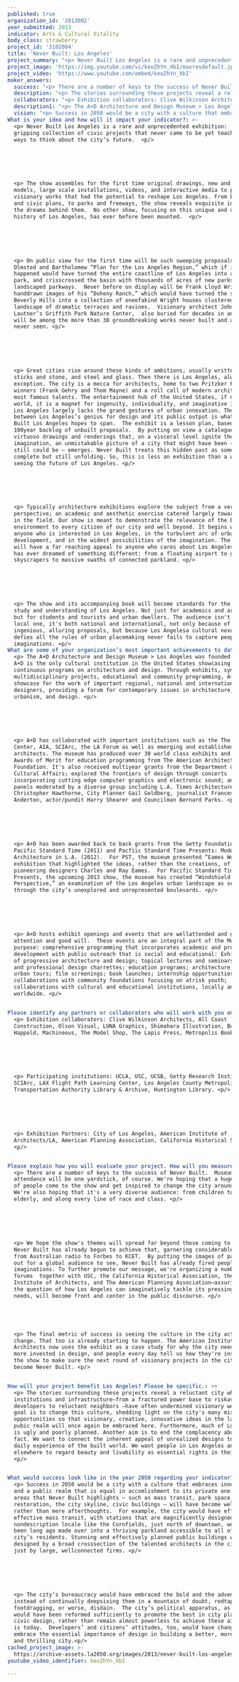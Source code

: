 ```yaml
---
published: true
organization_id: '2013002'
year_submitted: 2013
indicator: Arts & Cultural Vitality
body_class: strawberry
project_id: '3102004'
title: 'Never Built: Los Angeles'
project_summary: "<p> Never Built Los Angeles is a rare and unprecedented exhibition:  A gripping collection of civic projects that never came to be yet teach us new ways to think about the city’s future.  <p/>\r\n\r\n<p> The show assembles for the first time original drawings, new and old models, large scale installations, videos, and interactive media to portray visionary works that had the potential to reshape Los Angeles. From buildings and civic plans, to parks and freeways, the show reveals exquisite ideas and the dreams behind them.  No other show, focusing on this unique and unexplored history of Los Angeles, has ever before been mounted.  <p/>\r\n\r\n<p> On public view for the first time will be such sweeping proposals as the Olmsted and Bartholomew “Plan for the Los Angeles Region,” which if it had happened would have turned the entire coastline of Los Angeles into a public park, and criss-crossed the basin with thousands of acres of new parks and landscaped parkways.  Never before on display will be Frank Lloyd Wright’s hand-drawn images of his “Doheny Ranch,” which would have turned the slopes of Beverly Hills into a collection of one-of-a-kind Wright houses clustered in a landscape of dramatic terraces and ravines.  Visionary architect John Lautner’s Griffith Park Nature Center,  also buried for decades in an archive, will be among the more than 30 groundbreaking works never built and almost never seen. <p/>\r\n\r\n<p> Great cities rise around these kinds of ambitions, usually written in sticks and stone, and steel and glass. Then there is Los Angeles, always the exception. The city is a mecca for architects, home to two Pritzker Prize winners (Frank Gehry and Thom Mayne) and a roll call of modern architecture’s most famous talents. The entertainment hub of the United States, if not the world, it is a magnet for ingenuity, individuality, and imaginative ideas. Yet Los Angeles largely lacks the grand gestures of urban innovation. The gap between Los Angeles’s genius for design and its public output is what Never Built Los Angeles hopes to span.  The exhibit is a lesson plan, based on a 100-year backlog of unbuilt proposals.  By putting on view a catalogue of virtuoso drawings and renderings that, on a visceral level ignite the imagination, an unmistakable picture of a city that might have been – and still could be – emerges. Never Built treats this hidden past as something not complete but still unfolding. So, this is less an exhibition than a way of seeing the future of Los Angeles. <p/>\r\n\r\n<p> Typically architecture exhibitions explore the subject from a very narrow perspective; an academic and aesthetic exercise catered largely toward experts in the field. Our show is meant to demonstrate the relevance of the built environment to every citizen of our city and well beyond. It begins with anyone who is interested in Los Angeles, in the turbulent arc of urban development, and in the widest possibilities of the imagination. The projects will have a far reaching appeal to anyone who cares about Los Angeles and who has ever dreamed of something different: from a floating airport to giant skyscrapers to massive swaths of connected parkland. <p/>\r\n\r\n<p> The show and its accompanying book will become standards for the deeper study and understanding of Los Angeles. Not just for academics and architects, but for students and tourists and urban dwellers. The audience isn't just a local one, it's both national and international, not only because of the ingenious, alluring proposals, but because Los Angeles--a cultural nexus that defies all the rules of urban placemaking-- never fails to capture peoples' imaginations. <p/>"
project_image: 'https://img.youtube.com/vi/keoZhYn_XbI/maxresdefault.jpg'
project_video: 'https://www.youtube.com/embed/keoZhYn_XbI'
maker_answers:
  success: "<p> There are a number of keys to the success of Never Built.  Museum attendance will be one yardstick, of course. We're hoping that a huge amount of people come to the show and get inspired to change the city around them. We're also hoping that it's a very diverse audience: from children to the elderly, and along every line of race and class. <p/>\r\n\r\n<p> We hope the show's themes will spread far beyond those coming to the show. Never Built has already begun to achieve that, garnering considerable press -- from Australian radio to Forbes to KCET.  By putting the images of past ideas out for a global audience to see, Never Built has already fired peoples' imaginations. To further promote our message, we're organizing a number of forums -- together with USC, the California Historical Association, the American Institute of Architects, and The American Planning Association—assuring that the question of how Los Angeles can imaginatively tackle its pressing urban needs, will become front and center in the public discourse. <p/>\r\n \r\n<p> The final metric of success is seeing the culture in the city actually change. That too is already starting to happen. The American Institute of Architects now uses the exhibit as a case study for why the city needs to be more invested in design, and people every day tell us how they're inspired by the show to make sure the next round of visionary projects in the city don't become Never Built. <p/>\r\n"
  description: "<p> The stories surrounding these projects reveal a reluctant city whose institutions and infrastructure—from a fractured power base to risk-averse developers to reluctant neighbors —have often undermined visionary work. Our goal is to change this culture, shedding light on the city's many missed opportunities so that visionary, creative, innovative ideas in the large-scale pubic realm will once again be embraced here. Furthermore, much of Los Angeles is ugly and poorly planned. Another aim is to end the complacency about this fact. We want to connect the inherent appeal of unrealized designs to the daily experience of the built world. We want people in Los Angeles and elsewhere to regard beauty and livability as essential rights in their lives. <p/>\r\n"
  collaborators: "<p> Exhibition collaborators: Clive Wilkinson Architects, All Coast Construction, Olson Visual, LUNA Graphics, Shimahara Illustration, Buro Happold, Machineous, The Model Shop, The Lapis Press, Metropolis Books. <p/>\r\n\r\n<p> Participating institutions: UCLA, USC, UCSB, Getty Research Institute, SCI-Arc, LAX Flight Path Learning Center, Los Angeles County Metropolitan Transportation Authority Library & Archive, Huntington Library. <p/>\r\n\r\n<p> Exhibition Partners: City of Los Angeles, American Institute of Architects/LA, American Planning Association, California Historical Society. <p/>\r\n"
  description1: "<p> The A+D Architecture and Design Museum > Los Angeles was founded in 2001. A+D is the only cultural institution in the United States showcasing continuous programs on architecture and design. Through exhibits, symposia, multi-disciplinary projects, educational and community programming, A+D is a showcase for the work of important regional, national and international designers, providing a forum for contemporary issues in architecture, urbanism, and design. <p/>\r\n\r\n<p> A+D has collaborated with important institutions such as the The Getty Center, AIA, SCI-Arc, the LA Forum as well as emerging and established architects. The museum has produced over 30 world class exhibits and received Awards of Merit for education programming from The American Architectural Foundation. It's also received multi-year grants from the Department of Cultural Affairs; explored the frontiers of design through concerts incorporating cutting edge computer graphics and electronic sound; and hosted panels moderated by a diverse group including L.A. Times Architecture Critic Christopher Hawthorne, City Planner Gail Goldberg, journalist Frances Anderton, actor/pundit Harry Shearer and Councilman Bernard Parks. <p/>\r\n\r\n<p> A+D has been awarded back to back grants from the Getty Foundation for Pacific Standard Time (2011) and Pacfiic Standard Time Presents: Modern Architecture in L.A. (2012).  For PST, the museum presented “Eames Words,” an exhibition that highlighted the ideas, rather than the creations, of the pioneering designers Charles and Ray Eames.  For Pacific Standard Time Presents, the upcoming 2013 show, the museum has created “Windshield Perspective,” an examination of the Los Angeles urban landscape as seen through the city’s unexplored and unrepresented boulevards. <p/>\r\n\r\n<p> A+D hosts exhibit openings and events that are well-attended and garner attention and good will.  These events are an integral part of the Museum’s purpose: comprehensive programming that incorporates academic and professional development with public outreach that is social and educational: Exhibitions of progressive architecture and design; topical lectures and seminars; student and professional design charrettes; education programs; architecture, design, urban tours; film screenings; book launches; internship opportunities; collaborations with community foundations focusing on at-risk youth; collaborations with cultural and educational institutions, locally and worldwide. <p/>\r\n"
  vision: "<p> Success in 2050 would be a city with a culture that embraces innovation and a public realm that is equal in accomlishment to its private one.  The areas that Never Built highlights – such as mass transit, park space, river restoration, the city skyline, civic buildings – will have become well-planned rather than mere afterthoughts.  For example, the city would have efficient, effective mass transit, with stations that are magnificently designed.  A nondescription locale like the Cornfields, just north of downtown, would have been long ago made over into a thriving parkland accessible to all of the city’s residents. Stunning and effectively planned public buildings would be designed by a broad cross-section of the talented architects in the city, not just by large, well-connected firms. <p/>\r\n\r\n<p> The city’s bureaucracy would have embraced the bold and the adventurous instead of continually deep-sixing them in a mountain of doubt, redtape, footdragging, or worse, disdain.  The city’s political apparatus, as well, would have been reformed sufficiently to promote the best in city planning and civic design, rather than remain almost powerless to achieve these aims, as it is today.  Developers’ and citizens’ attitudes, too, would have changed to embrace the essential importance of design in building a better, more livable and thrilling city.<p/>"
What is your idea and how will it impact your indicator?: >-
  <p> Never Built Los Angeles is a rare and unprecedented exhibition:  A
  gripping collection of civic projects that never came to be yet teach us new
  ways to think about the city’s future.  <p/>






  <p> The show assembles for the first time original drawings, new and old
  models, large scale installations, videos, and interactive media to portray
  visionary works that had the potential to reshape Los Angeles. From buildings
  and civic plans, to parks and freeways, the show reveals exquisite ideas and
  the dreams behind them.  No other show, focusing on this unique and unexplored
  history of Los Angeles, has ever before been mounted.  <p/>






  <p> On public view for the first time will be such sweeping proposals as the
  Olmsted and Bartholomew “Plan for the Los Angeles Region,” which if it had
  happened would have turned the entire coastline of Los Angeles into a public
  park, and crisscrossed the basin with thousands of acres of new parks and
  landscaped parkways.  Never before on display will be Frank Lloyd Wright’s
  handdrawn images of his “Doheny Ranch,” which would have turned the slopes of
  Beverly Hills into a collection of oneofakind Wright houses clustered in a
  landscape of dramatic terraces and ravines.  Visionary architect John
  Lautner’s Griffith Park Nature Center,  also buried for decades in an archive,
  will be among the more than 30 groundbreaking works never built and almost
  never seen. <p/>






  <p> Great cities rise around these kinds of ambitions, usually written in
  sticks and stone, and steel and glass. Then there is Los Angeles, always the
  exception. The city is a mecca for architects, home to two Pritzker Prize
  winners (Frank Gehry and Thom Mayne) and a roll call of modern architecture’s
  most famous talents. The entertainment hub of the United States, if not the
  world, it is a magnet for ingenuity, individuality, and imaginative ideas. Yet
  Los Angeles largely lacks the grand gestures of urban innovation. The gap
  between Los Angeles’s genius for design and its public output is what Never
  Built Los Angeles hopes to span.  The exhibit is a lesson plan, based on a
  100year backlog of unbuilt proposals.  By putting on view a catalogue of
  virtuoso drawings and renderings that, on a visceral level ignite the
  imagination, an unmistakable picture of a city that might have been — and
  still could be — emerges. Never Built treats this hidden past as something not
  complete but still unfolding. So, this is less an exhibition than a way of
  seeing the future of Los Angeles. <p/>






  <p> Typically architecture exhibitions explore the subject from a very narrow
  perspective; an academic and aesthetic exercise catered largely toward experts
  in the field. Our show is meant to demonstrate the relevance of the built
  environment to every citizen of our city and well beyond. It begins with
  anyone who is interested in Los Angeles, in the turbulent arc of urban
  development, and in the widest possibilities of the imagination. The projects
  will have a far reaching appeal to anyone who cares about Los Angeles and who
  has ever dreamed of something different: from a floating airport to giant
  skyscrapers to massive swaths of connected parkland. <p/>






  <p> The show and its accompanying book will become standards for the deeper
  study and understanding of Los Angeles. Not just for academics and architects,
  but for students and tourists and urban dwellers. The audience isn't just a
  local one, it's both national and international, not only because of the
  ingenious, alluring proposals, but because Los Angelesa cultural nexus that
  defies all the rules of urban placemaking never fails to capture peoples'
  imaginations. <p/>
What are some of your organization’s most important achievements to date?: >+
  <p> The A+D Architecture and Design Museum > Los Angeles was founded in 2001.
  A+D is the only cultural institution in the United States showcasing
  continuous programs on architecture and design. Through exhibits, symposia,
  multidisciplinary projects, educational and community programming, A+D is a
  showcase for the work of important regional, national and international
  designers, providing a forum for contemporary issues in architecture,
  urbanism, and design. <p/>






  <p> A+D has collaborated with important institutions such as the The Getty
  Center, AIA, SCIArc, the LA Forum as well as emerging and established
  architects. The museum has produced over 30 world class exhibits and received
  Awards of Merit for education programming from The American Architectural
  Foundation. It's also received multiyear grants from the Department of
  Cultural Affairs; explored the frontiers of design through concerts
  incorporating cutting edge computer graphics and electronic sound; and hosted
  panels moderated by a diverse group including L.A. Times Architecture Critic
  Christopher Hawthorne, City Planner Gail Goldberg, journalist Frances
  Anderton, actor/pundit Harry Shearer and Councilman Bernard Parks. <p/>






  <p> A+D has been awarded back to back grants from the Getty Foundation for
  Pacific Standard Time (2011) and Pacfiic Standard Time Presents: Modern
  Architecture in L.A. (2012).  For PST, the museum presented “Eames Words,” an
  exhibition that highlighted the ideas, rather than the creations, of the
  pioneering designers Charles and Ray Eames.  For Pacific Standard Time
  Presents, the upcoming 2013 show, the museum has created “Windshield
  Perspective,” an examination of the Los Angeles urban landscape as seen
  through the city’s unexplored and unrepresented boulevards. <p/>






  <p> A+D hosts exhibit openings and events that are wellattended and garner
  attention and good will.  These events are an integral part of the Museum’s
  purpose: comprehensive programming that incorporates academic and professional
  development with public outreach that is social and educational: Exhibitions
  of progressive architecture and design; topical lectures and seminars; student
  and professional design charrettes; education programs; architecture, design,
  urban tours; film screenings; book launches; internship opportunities;
  collaborations with community foundations focusing on atrisk youth;
  collaborations with cultural and educational institutions, locally and
  worldwide. <p/>


Please identify any partners or collaborators who will work with you on this project.: >+
  <p> Exhibition collaborators: Clive Wilkinson Architects, All Coast
  Construction, Olson Visual, LUNA Graphics, Shimahara Illustration, Buro
  Happold, Machineous, The Model Shop, The Lapis Press, Metropolis Books. <p/>






  <p> Participating institutions: UCLA, USC, UCSB, Getty Research Institute,
  SCIArc, LAX Flight Path Learning Center, Los Angeles County Metropolitan
  Transportation Authority Library & Archive, Huntington Library. <p/>






  <p> Exhibition Partners: City of Los Angeles, American Institute of
  Architects/LA, American Planning Association, California Historical Society.
  <p/>


Please explain how you will evaluate your project. How will you measure success?: >+
  <p> There are a number of keys to the success of Never Built.  Museum
  attendance will be one yardstick, of course. We're hoping that a huge amount
  of people come to the show and get inspired to change the city around them.
  We're also hoping that it's a very diverse audience: from children to the
  elderly, and along every line of race and class. <p/>






  <p> We hope the show's themes will spread far beyond those coming to the show.
  Never Built has already begun to achieve that, garnering considerable press 
  from Australian radio to Forbes to KCET.  By putting the images of past ideas
  out for a global audience to see, Never Built has already fired peoples'
  imaginations. To further promote our message, we're organizing a number of
  forums  together with USC, the California Historical Association, the American
  Institute of Architects, and The American Planning Association—assuring that
  the question of how Los Angeles can imaginatively tackle its pressing urban
  needs, will become front and center in the public discourse. <p/>


   


  <p> The final metric of success is seeing the culture in the city actually
  change. That too is already starting to happen. The American Institute of
  Architects now uses the exhibit as a case study for why the city needs to be
  more invested in design, and people every day tell us how they're inspired by
  the show to make sure the next round of visionary projects in the city don't
  become Never Built. <p/>


How will your project benefit Los Angeles? Please be specific.: >+
  <p> The stories surrounding these projects reveal a reluctant city whose
  institutions and infrastructure—from a fractured power base to riskaverse
  developers to reluctant neighbors —have often undermined visionary work. Our
  goal is to change this culture, shedding light on the city's many missed
  opportunities so that visionary, creative, innovative ideas in the largescale
  pubic realm will once again be embraced here. Furthermore, much of Los Angeles
  is ugly and poorly planned. Another aim is to end the complacency about this
  fact. We want to connect the inherent appeal of unrealized designs to the
  daily experience of the built world. We want people in Los Angeles and
  elsewhere to regard beauty and livability as essential rights in their lives.
  <p/>


What would success look like in the year 2050 regarding your indicator?: >-
  <p> Success in 2050 would be a city with a culture that embraces innovation
  and a public realm that is equal in accomlishment to its private one.  The
  areas that Never Built highlights — such as mass transit, park space, river
  restoration, the city skyline, civic buildings — will have become wellplanned
  rather than mere afterthoughts.  For example, the city would have efficient,
  effective mass transit, with stations that are magnificently designed.  A
  nondescription locale like the Cornfields, just north of downtown, would have
  been long ago made over into a thriving parkland accessible to all of the
  city’s residents. Stunning and effectively planned public buildings would be
  designed by a broad crosssection of the talented architects in the city, not
  just by large, wellconnected firms. <p/>






  <p> The city’s bureaucracy would have embraced the bold and the adventurous
  instead of continually deepsixing them in a mountain of doubt, redtape,
  footdragging, or worse, disdain.  The city’s political apparatus, as well,
  would have been reformed sufficiently to promote the best in city planning and
  civic design, rather than remain almost powerless to achieve these aims, as it
  is today.  Developers’ and citizens’ attitudes, too, would have changed to
  embrace the essential importance of design in building a better, more livable
  and thrilling city.<p/>
cached_project_image: >-
  https://archive-assets.la2050.org/images/2013/never-built-los-angeles/img.youtube.com/vi/keoZhYn_XbI/maxresdefault.jpg
youtube_video_identifier: keoZhYn_XbI

---
```


